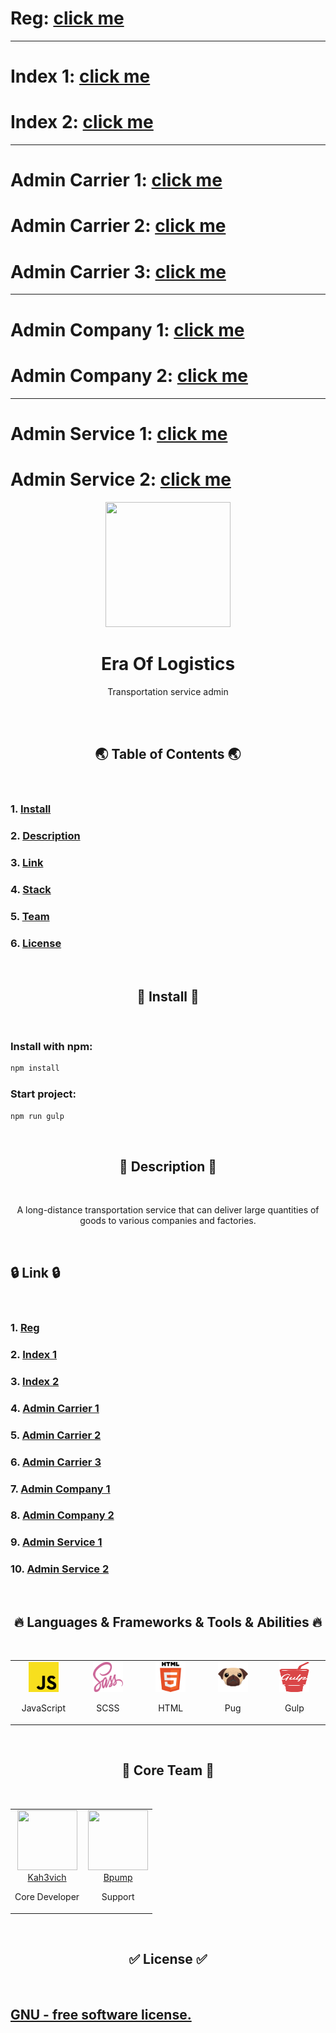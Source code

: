 # Reg: [click me](https://kah3vich.github.io/Era_Of__Logistics/public/reg.html)

<hr />

# Index 1: [click me](https://kah3vich.github.io/Era_Of__Logistics/public/index_one.html)

# Index 2: [click me](https://kah3vich.github.io/Era_Of__Logistics/public/index_two.html)

<hr />

# Admin Carrier 1: [click me](https://kah3vich.github.io/Era_Of__Logistics/public/carrier__one.html)

# Admin Carrier 2: [click me](https://kah3vich.github.io/Era_Of__Logistics/public/carrier__two.html)

# Admin Carrier 3: [click me](https://kah3vich.github.io/Era_Of__Logistics/public/carrier__three.html)

<hr />

# Admin Company 1: [click me](https://kah3vich.github.io/Era_Of__Logistics/public/company__one.html)

# Admin Company 2: [click me](https://kah3vich.github.io/Era_Of__Logistics/public/company__two.html)

<hr />

# Admin Service 1: [click me](https://kah3vich.github.io/Era_Of__Logistics/public/service__one.html)

# Admin Service 2: [click me](https://kah3vich.github.io/Era_Of__Logistics/public/service__two.html)

<div align="center">
  <a href="https://www.vectorlogo.zone/logos/readmeio/readmeio-icon.svg">
    <img width="200" height="200" src="https://www.vectorlogo.zone/logos/readmeio/readmeio-icon.svg">
  </a>
  <br/>
  <h1>Era Of Logistics</h1>
  <p>
    Transportation service admin
  </p>
  <br/>
</div>

<!-- ||| -->

<div align="center">
    <br/>
    <h2>🌏 Table of Contents 🌏</h2>
    <br/>
</div>

### 1. <a href="#install">Install</a>

### 2. <a href="#description">Description</a>

### 3. <a href="#link">Link</a>

### 4. <a href="#stack">Stack</a>

### 5. <a href="#team">Team</a>

### 6. <a href="#license">License</a>

<!-- ||| -->

<div id="install" align="center">
    <br/>
    <h2>🤔 Install 🤔</h2>
    <br/>
</div>

### Install with npm:

```bash
npm install
```

### Start project:

```bash
npm run gulp
```

<!-- ||| -->

<div id="description" align="center">
    <br/>
    <h2>🌟 Description 🌟</h2>
    <br/>
</div>

<div align="center">
    <p>A long-distance transportation service that can deliver large quantities of goods to various companies and factories.</p>
</div>

<!-- ||| -->

<div id="link" align="center"></div>
    <br/>
    <h2>🔒 Link 🔒</h2>
    <br/>
</div>

### 1. <a href="https://kah3vich.github.io/Era_Of__Logistics/public/reg.html">Reg</a>

### 2. <a href="https://kah3vich.github.io/Era_Of__Logistics/public/index_one.html">Index 1</a>

### 3. <a href="https://kah3vich.github.io/Era_Of__Logistics/public/index_two.html">Index 2</a>

### 4. <a href="https://kah3vich.github.io/Era_Of__Logistics/public/carrier__one.html">Admin Carrier 1</a>

### 5. <a href="https://kah3vich.github.io/Era_Of__Logistics/public/carrier__two.html">Admin Carrier 2</a>

### 6. <a href="https://kah3vich.github.io/Era_Of__Logistics/public/carrier__three.html">Admin Carrier 3</a>

### 7. <a href="https://kah3vich.github.io/Era_Of__Logistics/public/company__one.html">Admin Company 1</a>

### 8. <a href="https://kah3vich.github.io/Era_Of__Logistics/public/company__two.html">Admin Company 2</a>

### 9. <a href="https://kah3vich.github.io/Era_Of__Logistics/public/service__one.html">Admin Service 1</a>

### 10. <a href="https://kah3vich.github.io/Era_Of__Logistics/public/service__two.html">Admin Service 2</a>

<!-- ||| -->

<div id="stack" align="center">
    <br/>
    <h2>🔥 Languages & Frameworks & Tools & Abilities 🔥</h2>
    <br/>
</div>

<table align="center">
  <tr>
    <td align="center" width="96">
      <a href="#">
        <img src="https://raw.githubusercontent.com/kah3vich/kah3vich/main/assets/icon/javascript.svg" width="48" height="48" alt="JavaScript" />
      </a>
      <br/>
      <p>JavaScript</p>
    </td>
    <td align="center" width="96">
      <a href="#">
        <img src="https://raw.githubusercontent.com/kah3vich/kah3vich/main/assets/icon/scss.svg" width="48" height="48" alt="SCSS" />
      </a>
      <br/>
      <p>SCSS</p>
    </td>
    <td align="center" width="96">
      <a href="#">
        <img src="https://raw.githubusercontent.com/kah3vich/kah3vich/main/assets/icon/html5.svg" width="48" height="48" alt="HTML" />
      </a>
      <br/>
      <p>HTML</p>
    </td>
    <td align="center" width="96">
      <a href="#">
        <img src="https://raw.githubusercontent.com/kah3vich/kah3vich/main/assets/icon/pug.svg" width="48" height="48" alt="Pug" />
      </a>
      <br/>
      <p>Pug</p>
    </td>
    <td align="center" width="96">
      <a href="#">
        <img src="https://raw.githubusercontent.com/kah3vich/kah3vich/main/assets/icon/gulp.svg" width="48" height="48" alt="Gulp" />
      </a>
      <br/>
      <p>Gulp</p>
    </td>
  </tr>
</table>

<!-- ||| -->

<div id="team" align="center">
    <br/>
    <h2>🧠 Core Team 🧠</h2>
    <br/>
</div>

<table align="center">
    <tr>
        <td align="center" valign="top">
            <img width="96" height="96" src="https://github.com/kah3vich.png?s=96">
            <br/>
            <a href="https://github.com/kah3vich">Kah3vich</a>
            <p>Core Developer</p>
        </td>
        <td align="center" valign="top">
            <img width="96" height="96" src="https://github.com/bpump.png?s=96">
            <br/>
            <a href="https://github.com/bpump">Bpump</a>
            <p>Support</p>
        </td>
    </tr>
</table>

<!-- ||| -->

<div id="license" align="center">
    <br/>
    <h2>✅ License ✅</h2>
    <br/>
</div>

## [GNU - free software license.](LICENSE)

<!-- ! by kah3vich -->